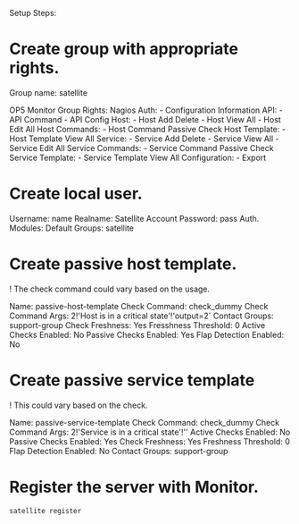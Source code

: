 Setup Steps:
# Create group with appropriate rights.

Group name: satellite

OP5 Monitor Group Rights:
    Nagios Auth:
        - Configuration Information
    API:
        - API Command
        - API Config
    Host:
        - Host Add Delete
        - Host View All
        - Host Edit All
    Host Commands:
        - Host Command Passive Check
    Host Template:
        - Host Template View All
    Service:
        - Service Add Delete
        - Service View All
        - Service Edit All
    Service Commands:
        - Service Command Passive Check
    Service Template:
        - Service Template View All
    Configuration:
        - Export

# Create local user.

Username: name
Realname: Satellite Account
Password: pass
Auth. Modules: Default
Groups: satellite

# Create passive host template.

! The check command could vary based on the usage.

Name: passive-host-template
Check Command: check_dummy
Check Command Args: 2!'Host is in a critical state'!'output=2`
Contact Groups: support-group
Check Freshness: Yes
Fresshness Threshold: 0
Active Checks Enabled: No
Passive Checks Enabled: Yes
Flap Detection Enabled: No

# Create passive service template

! This could vary based on the check.

Name: passive-service-template
Check Command: check_dummy
Check Command Args: 2!'Service is in a critical state'!''
Active Checks Enabled: No
Passive Checks Enabled: Yes
Check Freshness: Yes
Freshness Threshold: 0
Flap Detection Enabled: No
Contact Groups: support-group

# Register the server with Monitor.

`satellite register`


